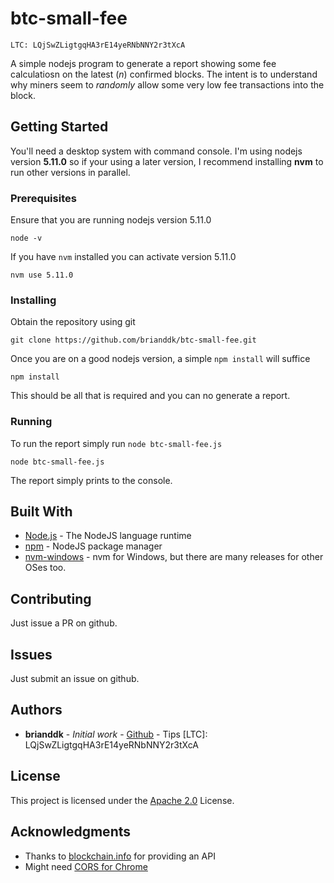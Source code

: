 # btc-small-fee

```
LTC: LQjSwZLigtgqHA3rE14yeRNbNNY2r3tXcA
```
A simple nodejs program to generate a report showing some fee calculatiosn on the latest (*n*) confirmed blocks.  The intent is to understand why miners seem to *randomly* allow some very low fee transactions into the block.

## Getting Started

You'll need a desktop system with command console.  I'm using nodejs version **5.11.0** so if your using a later version, I recommend installing **nvm** to run other versions in parallel.

### Prerequisites

Ensure that you are running nodejs version 5.11.0

```
node -v
```

If you have `nvm` installed you can activate version 5.11.0

```
nvm use 5.11.0
```

### Installing

Obtain the repository using git

```
git clone https://github.com/brianddk/btc-small-fee.git
```

Once you are on a good nodejs version, a simple `npm install` will suffice

```
npm install
```

This should be all that is required and you can no generate a report.

### Running

To run the report simply run `node btc-small-fee.js`

```
node btc-small-fee.js
```

The report simply prints to the console.

## Built With

* [Node.js](https://nodejs.org/en/) - The NodeJS language runtime
* [npm](https://www.npmjs.com/) - NodeJS package manager
* [nvm-windows](https://github.com/coreybutler/nvm-windows) - nvm for Windows, but there are many releases for other OSes too.

## Contributing

Just issue a PR on github.

## Issues

Just submit an issue on github.

## Authors

* **brianddk** - *Initial work* - [Github](https://github.com/brianddk) - Tips [LTC]: LQjSwZLigtgqHA3rE14yeRNbNNY2r3tXcA

## License

This project is licensed under the [Apache 2.0](https://www.apache.org/licenses/LICENSE-2.0) License.

## Acknowledgments

* Thanks to [blockchain.info](https://blockchain.info/) for providing an API
* Might need [CORS for Chrome](https://chrome.google.com/webstore/detail/allow-control-allow-origi/nlfbmbojpeacfghkpbjhddihlkkiljbi?hl=en)